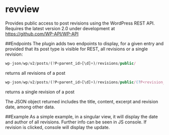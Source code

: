 # revview
Provides public access to post revisions using the WordPress REST API. Requires the latest version 2.0 under development at https://github.com/WP-API/WP-API

##Endpoints
The plugin adds two endpoints to display, for a given entry and provided that its post type is visible for REST, all revisions or a single revision:
```js
wp-json/wp/v2/posts/(?P<parent_id>[\d]+)/revisions/public/
```
returns all revisions of a post
```js
wp-json/wp/v2/posts/(?P<parent_id>[\d]+)/revisions/public/(?P<revision_id>[\d]+)
```
returns a single revision of a post

The JSON object returned includes the title, content, excerpt and revision date, among other data.

##Example
As a simple example, in a singular view, it will display the date and author of all revisions. Further info can be seen in JS console. If revision is clicked, console will display the update.
